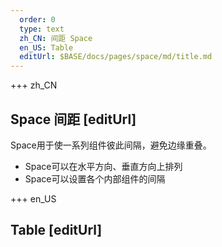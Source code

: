```yaml
---   
  order: 0
  type: text
  zh_CN: 间距 Space
  en_US: Table
  editUrl: $BASE/docs/pages/space/md/title.md
---      
```


+++  zh_CN
## Space 间距 [editUrl]    
Space用于使一系列组件彼此间隔，避免边缘重叠。

- Space可以在水平方向、垂直方向上排列
- Space可以设置各个内部组件的间隔

+++ en_US
## Table [editUrl]  

